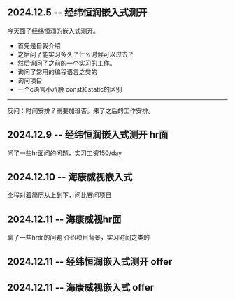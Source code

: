 
## 2024.12.5 -- 经纬恒润嵌入式测开

今天面了经纬恒润的嵌入式测开。
- 首先是自我介绍
- 之后问了能实习多久？什么时候可以过去？
- 然后询问了之前的一个实习的工作。
- 询问了常用的编程语言之类的
- 询问项目
- 一个c语言小八股 const和static的区别
--- 
 反问：时间安排？需要加班否。来了之后的工作安排。

## 2024.12.9 -- 经纬恒润嵌入式测开 hr面
问了一些hr面问的问题，实习工资150/day

## 2024.12.10 -- 海康威视嵌入式
全程对着简历从上到下，问比赛问项目

## 2024.12.11 -- 海康威视hr面
聊了一些hr面的问题 介绍项目背景，实习时间之类的

## 2024.12.11 -- 经纬恒润嵌入式测开  offer

## 2024.12.11 -- 海康威视嵌入式  offer
